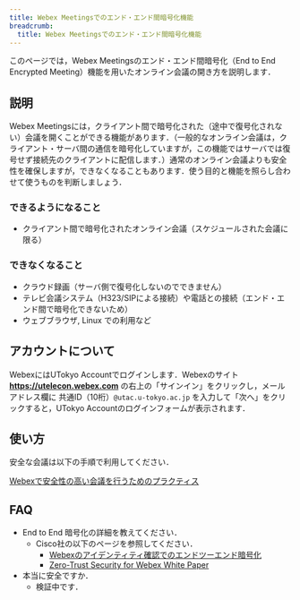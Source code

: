 ```yaml
---
title: Webex Meetingsでのエンド・エンド間暗号化機能
breadcrumb:
  title: Webex Meetingsでのエンド・エンド間暗号化機能
---
```


このページでは，Webex Meetingsのエンド・エンド間暗号化（End to End Encrypted Meeting）機能を用いたオンライン会議の開き方を説明します．

## 説明

Webex Meetingsには，クライアント間で暗号化された（途中で復号化されない）会議を開くことができる機能があります．（一般的なオンライン会議は，クライアント・サーバ間の通信を暗号化していますが，この機能ではサーバでは復号せず接続先のクライアントに配信します．）通常のオンライン会議よりも安全性を確保しますが，できなくなることもあります．使う目的と機能を照らし合わせて使うものを判断しましょう．

### できるようになること

* クライアント間で暗号化されたオンライン会議（スケジュールされた会議に限る）

### できなくなること

* クラウド録画（サーバ側で復号化しないのでできません）
* テレビ会議システム（H323/SIPによる接続）や電話との接続（エンド・エンド間で暗号化できないため）
* ウェブブラウザ, Linux での利用など

## アカウントについて

WebexにはUTokyo Accountでログインします．Webexのサイト **https://utelecon.webex.com** の右上の「サインイン」をクリックし，メールアドレス欄に 共通ID（10桁）`@utac.u-tokyo.ac.jp` を入力して「次へ」をクリックすると，UTokyo Accountのログインフォームが表示されます．

## 使い方

安全な会議は以下の手順で利用してください．

[Webexで安全性の高い会議を行うためのプラクティス](how_to_open_secure_meetings/)

## FAQ

* End to End 暗号化の詳細を教えてください．
	* Cisco社の以下のページを参照してください．
		* [Webexのアイデンティティ確認でのエンドツーエンド暗号化](https://help.webex.com/ja-jp/article/5h5d8ab/)
		* [Zero-Trust Security for Webex White Paper](https://www.cisco.com/c/en/us/solutions/collateral/collaboration/white-paper-c11-744553.html)
* 本当に安全ですか．
	* 検証中です．

